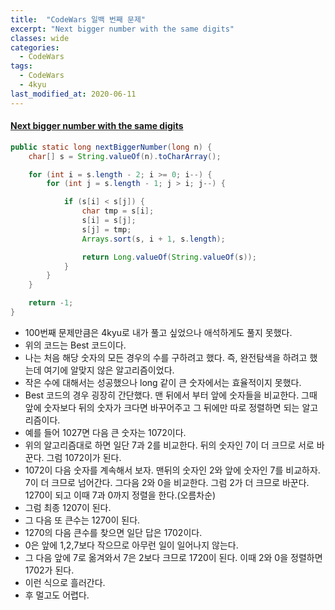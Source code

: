 ```yaml
---
title:  "CodeWars 일백 번째 문제"
excerpt: "Next bigger number with the same digits"
classes: wide
categories:
  - CodeWars
tags:
  - CodeWars
  - 4kyu
last_modified_at: 2020-06-11
---
```


#### [Next bigger number with the same digits](https://www.codewars.com/kata/55983863da40caa2c900004e)

```java
public static long nextBiggerNumber(long n) {
    char[] s = String.valueOf(n).toCharArray();

    for (int i = s.length - 2; i >= 0; i--) {
        for (int j = s.length - 1; j > i; j--) {

            if (s[i] < s[j]) {
                char tmp = s[i];
                s[i] = s[j];
                s[j] = tmp;
                Arrays.sort(s, i + 1, s.length);

                return Long.valueOf(String.valueOf(s));
            }
        }
    }

    return -1;
}
```

* 100번째 문제만큼은 4kyu로 내가 풀고 싶었으나 애석하게도 풀지 못했다.
* 위의 코드는 Best 코드이다.
* 나는 처음 해당 숫자의 모든 경우의 수를 구하려고 했다. 즉, 완전탐색을 하려고 했는데 여기에 알맞지 않은 알고리즘이었다. 
* 작은 수에 대해서는 성공했으나 long 같이 큰 숫자에서는 효율적이지 못했다.
* Best 코드의 경우 굉장히 간단했다. 맨 뒤에서 부터 앞에 숫자들을 비교한다. 그때 앞에 숫자보다 뒤의 숫자가 크다면 바꾸어주고 그 뒤에만 따로 정렬하면 되는 알고리즘이다.
* 예를 들어 1027면 다음 큰 숫자는 1072이다.
* 위의 알고리즘대로 하면 일단 7과 2를 비교한다. 뒤의 숫자인 7이 더 크므로 서로 바꾼다. 그럼 1072이가 된다.
* 1072이 다음 숫자를 계속해서 보자. 맨뒤의 숫자인 2와 앞에 숫자인 7를 비교하자. 7이 더 크므로 넘어간다. 그다음 2와 0을 비교한다. 그럼 2가 더 크므로 바꾼다. 1270이 되고 이때 7과 0까지 정렬을 한다.(오름차순)
* 그럼 최종 1207이 된다. 
* 그 다음 또 큰수는 1270이 된다.
* 1270의 다음 큰수를 찾으면 일단 답은 1702이다. 
* 0은 앞에 1,2,7보다 작으므로 아무런 일이 일어나지 않는다.
* 그 다음 앞에 7로 옮겨와서 7은 2보다 크므로 1720이 된다. 이때 2와 0을 정렬하면 1702가 된다.
* 이런 식으로 흘러간다.
* 후 멀고도 어렵다.
